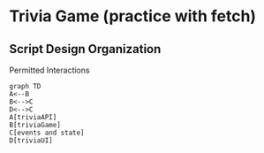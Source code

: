 # Trivia Game (practice with fetch)

## Script Design Organization

Permitted Interactions
```mermaid
graph TD
A<--B
B<-->C
D<-->C
A[triviaAPI]
B[triviaGame]
C[events and state]
D[triviaUI]
```




